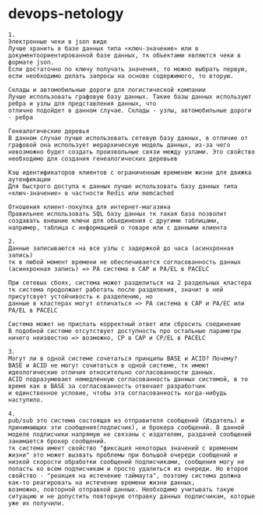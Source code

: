 # devops-netology


    1. 
	Электронные чеки в json виде
	Лучше хранить в базе данных типа «ключ-значение» или в документоориентированной базе данных, тк объектами являются чеки в формате json.
	Если достаточно по ключу получать значения, то можно выбрать первую, если необходимо делать запросы на основе содержимого, то вторую.

	Склады и автомобильные дороги для логистической компании
	Лучше использовать графовую базу данных. Такие базы данных используют ребра и узлы для представления данных, что
	отлично подойдет в данном случае. Склады - узлы, автомобильные дороги - ребра

	Генеалогические деревья
	В данном случае лучше использовать сетевую базу данных, в отличие от графовой она использует иерархическую модель данных, из-за чего
	невозможно будет создать произвольные связи между узлами. Это свойство необходимо для создания генеалогических деревьев

	Кэш идентификаторов клиентов с ограниченным временем жизни для движка аутенфикации
	Для быстрого доступа к данных лучше использовать базу данных типа «ключ-значение» в частности Redis или memcached

	Отношения клиент-покупка для интернет-магазина
	Правильнее использовать SQL базу данных тк такая база позволит создавать внешние ключи для объединения с другими таблицами,
	например, таблица с информацией о товаре или с данными клиента

	2.
	Данные записываются на все узлы с задержкой до часа (асинхронная запись)
	тк в любой момент времени не обеспечивается согласованность данных (асинхронная запись) => PA система в CAP и PA/EL в PACELC

	При сетевых сбоях, система может разделиться на 2 раздельных кластера
	тк система продолжает работать после разделения, значит в ней присутсвует устойчивость к разделению, но 
	данные в кластерах могут отличаться => PA система в CAP и PA/EC или PA/EL в PACELC

	Система может не прислать корректный ответ или сбросить соединение
	В подобной системе отсутствует доступность про остальные параметры ничего неизвестно => возможно, CP в CAP и CP/EL в PACELC 

	3. 
	Могут ли в одной системе сочетаться принципы BASE и ACID? Почему?
	BASE и ACID не могут сочитаться в одной системе, тк имеют идеологические отличия относительно согласованности данных.
	ACID подразумевает немедленную согласованность данных системой, в то время как в BASE за согласованность отвечает разработчик
	и единственное условие, чтобы эта согласованность когда-нибудь наступило.

	4.
	pub/sub это система состоящая из отправителя сообщений (Издатель) и принимающих эти сообщения(подписчик), и брокера сообщений. В данной моделе подписчики напрямую не связаны с издателем, раздачей сообщений занимается брокер сообщений.
	тк система имеет свойство "фиксация некоторых значений с временем жизни" это может вызвать проблемы при большой очереди сообщений и низкой скорости обработки сообщений подписчиками, сообщения могу не попасть ко всем подписчикам и просто удалиться из очереди. Но второе свойство - "реакция на истечение таймаута", поэтому система должна как-то реагировать на истечение времени жизни данных,
	возможно, повторной отправкой данных. Необходимо учитывать такую ситуацию и не допустить повторную отправку данных подписчикам, которые уже их получили.